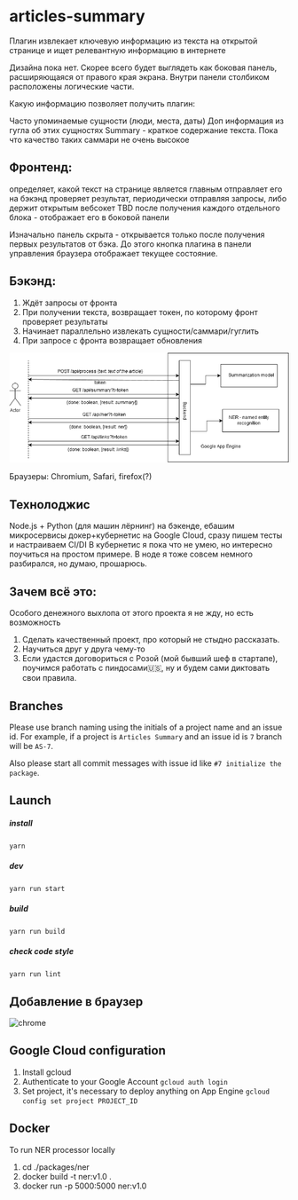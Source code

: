# articles-summary

Плагин извлекает ключевую информацию из текста на открытой странице и ищет релевантную информацию в интернете

Дизайна пока нет. Скорее всего будет выглядеть как боковая панель, расширяющаяся от правого края экрана. Внутри панели столбиком расположены логические части.


Какую информацию позволяет получить плагин:


Часто упоминаемые сущности (люди, места, даты)
Доп информация из гугла об этих сущностях
Summary - краткое содержание текста. Пока что качество таких саммари не очень высокое

## Фронтенд: 
определяет, какой текст на странице является главным
отправляет его на бэкэнд
проверяет результат, периодически отправляя запросы, либо держит открытым вебсокет TBD
после получения каждого отдельного блока - отображает его в боковой панели


Изначально панель скрыта - открывается только после получения первых результатов от бэка. До этого кнопка плагина в панели управления браузера отображает текущее состояние.

## Бэкэнд:
1. Ждёт запросы от фронта
2. При получении текста, возвращает токен, по которому фронт проверяет результаты
3. Начинает параллельно извлекать сущности/саммари/гуглить
4. При запросе с фронта возвращает обновления

![Image description](scheme.png)

Браузеры: Chromium, Safari, firefox(?)

## Технолоджис
Node.js + Python (для машин лёрнинг) на бэкенде, ебашим микросервисы докер+кубернетис на Google Cloud, сразу пишем тесты и настраиваем CI/DI
В кубернетис я пока что не умею, но интересно поучиться на простом примере. В ноде я тоже совсем немного разбирался, но думаю, прошарюсь.


## Зачем всё это:
Особого денежного выхлопа от этого проекта я не жду, но есть возможность
1. Сделать качественный проект, про который не стыдно рассказать.
2. Научиться друг у друга чему-то
3. Если удастся договориться с Розой (мой бывший шеф в стартапе), поучимся работать с пиндосами🇺🇸, ну и будем сами диктовать свои правила.

## Branches
Please use branch naming using the initials of a project name and an issue id. For example, if a project is `Articles Summary` and an issue id is `7` branch will be `AS-7`. 

Also please start all commit messages with issue id like `#7 initialize the package`.

## Launch
##### install
`yarn`
##### dev
`yarn run start`
##### build
`yarn run build`
##### check code style
`yarn run lint`

## Добавление в браузер
![chrome](https://c.radikal.ru/c22/1909/b1/f2ac29fffad4.png)

## Google Cloud configuration
1. Install gcloud
2. Authenticate to your Google Account
`gcloud auth login`
3. Set project, it's necessary to deploy anything on App Engine
`gcloud config set project PROJECT_ID`


## Docker
To run NER processor locally
1. cd ./packages/ner 
2. docker build -t ner:v1.0 .
3. docker run -p 5000:5000 ner:v1.0 
